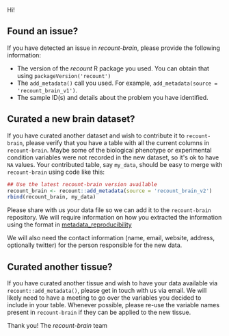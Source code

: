 Hi!

## Found an issue?

If you have detected an issue in _recount-brain_, please provide the following information:

* The version of the _recount_ R package you used. You can obtain that using `packageVersion('recount')`
* The `add_metadata()` call you used. For example, `add_metadata(source = 'recount_brain_v1')`.
* The sample ID(s) and details about the problem you have identified.

## Curated a new brain dataset?

If you have curated another dataset and wish to contribute it to `recount-brain`, please verify that you have a table with all the current columns in `recount-brain`. Maybe some of the biological phenotype or experimental condition variables were not recorded in the new dataset, so it's ok to have `NA` values. Your contributed table, say `my_data`, should be easy to merge with `recount-brain` using code like this:

```R
## Use the latest recount-brain version available
recount_brain <- recount::add_metadata(source = 'recount_brain_v2')
rbind(recount_brain, my_data)
```

Please share with us your data file so we can add it to the `recount-brain` repository. We will require information on how you extracted the information using the format in [metadata_reproducibility](metadata_reproducibility/README.md)

We will also need the contact information (name, email, website, address, optionally twitter) for the person responsible for the new data.

## Curated another tissue?

If you have curated another tissue and wish to have your data available via `recount::add_metadata()`, please get in touch with us via email. We will likely need to have a meeting to go over the variables you decided to include in your table. Whenever possible, please re-use the variable names present in `recount-brain` if they can be applied to the new tissue.

Thank you!
The _recount-brain_ team
